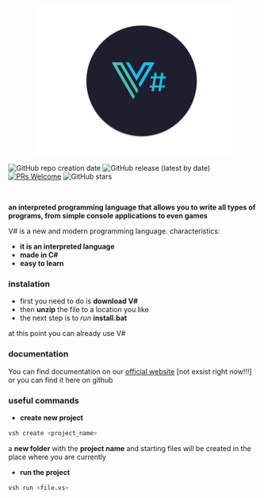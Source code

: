 <p align="center">
<img src="art/vs_logo.png" width="400px">
</p>

![GitHub repo creation date](https://img.shields.io/badge/created-July%202024-brightgreen)
![GitHub release (latest by date)](https://img.shields.io/github/v/release/funcieqDEV/VSharp)
[![PRs Welcome](https://img.shields.io/badge/PRs-welcome-brightgreen.svg)](CONTRIBUTING.md)
![GitHub stars](https://img.shields.io/github/stars/funcieqDev/VSharp)


<br>

**an interpreted programming language that allows you to write all types of programs, from simple console applications to even games**


V# is a new and modern programming language. 
characteristics:
- **it is an interpreted language**
- **made in C#**
-  **easy to learn**

### instalation
 - first you need to do is **download V#**
 - then **unzip** the file to a location you like
 - the next step is to *run* **install.bat**

 at this point you can already use V#

### documentation
 You can find documentation on our [official website]([https://vsharp.pl](https://github.com/funcieqDEV/VSharp)) [not exsist right now!!!]
 or you can find it here on github 

### useful commands
- **create new project**
```bash
vsh create <project_name>
```

a **new folder** with the **project name** and starting files will be 
created in the place where you are currently

- **run the project**
```bash
vsh run <file.vs>
```

